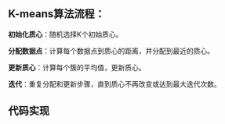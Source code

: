 ## K-means算法流程：

**初始化质心**：随机选择K个初始质心。

**分配数据点**：计算每个数据点到质心的距离，并分配到最近的质心。

**更新质心**：计算每个簇的平均值，更新质心。

**迭代**：重复分配和更新步骤，直到质心不再改变或达到最大迭代次数。



## 代码实现





